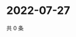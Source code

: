 # 2022-07-27

共 0 条

<!-- BEGIN WEIBO -->
<!-- 最后更新时间 Wed Jul 27 2022 13:22:41 GMT+0800 (China Standard Time) -->

<!-- END WEIBO -->
